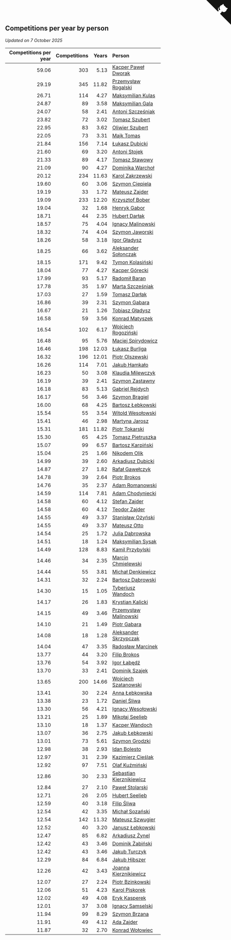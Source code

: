 ## Competitions per year by person

*Updated on  7 October 2025*

| Competitions per year | Competitions | Years | Person |
| ---: | ---: | ---: | :--- |
| 59.06 | 303 | 5.13 | [Kacper Paweł Dworak](https://www.worldcubeassociation.org/persons/2020DWOR01) |
| 29.19 | 345 | 11.82 | [Przemysław Rogalski](https://www.worldcubeassociation.org/persons/2013ROGA02) |
| 26.71 | 114 | 4.27 | [Maksymilian Kulas](https://www.worldcubeassociation.org/persons/2021KULA02) |
| 24.87 | 89 | 3.58 | [Maksymilian Gala](https://www.worldcubeassociation.org/persons/2022GALA01) |
| 24.07 | 58 | 2.41 | [Antoni Szcześniak](https://www.worldcubeassociation.org/persons/2023SZCZ04) |
| 23.82 | 72 | 3.02 | [Tomasz Szubert](https://www.worldcubeassociation.org/persons/2022SZUB02) |
| 22.95 | 83 | 3.62 | [Oliwier Szubert](https://www.worldcubeassociation.org/persons/2022SZUB01) |
| 22.05 | 73 | 3.31 | [Majk Tomas](https://www.worldcubeassociation.org/persons/2022TOMA05) |
| 21.84 | 156 | 7.14 | [Łukasz Dubicki](https://www.worldcubeassociation.org/persons/2018DUBI01) |
| 21.60 | 69 | 3.20 | [Antoni Stojek](https://www.worldcubeassociation.org/persons/2022STOJ03) |
| 21.33 | 89 | 4.17 | [Tomasz Stawowy](https://www.worldcubeassociation.org/persons/2021STAW01) |
| 21.09 | 90 | 4.27 | [Dominika Warchoł](https://www.worldcubeassociation.org/persons/2021WARC01) |
| 20.12 | 234 | 11.63 | [Karol Zakrzewski](https://www.worldcubeassociation.org/persons/2014ZAKR01) |
| 19.60 | 60 | 3.06 | [Szymon Ciepiela](https://www.worldcubeassociation.org/persons/2022CIEP01) |
| 19.19 | 33 | 1.72 | [Mateusz Zajder](https://www.worldcubeassociation.org/persons/2024ZAJD01) |
| 19.09 | 233 | 12.20 | [Krzysztof Bober](https://www.worldcubeassociation.org/persons/2013BOBE01) |
| 19.04 | 32 | 1.68 | [Henryk Gabor](https://www.worldcubeassociation.org/persons/2024GABO02) |
| 18.71 | 44 | 2.35 | [Hubert Darłak](https://www.worldcubeassociation.org/persons/2023DARL03) |
| 18.57 | 75 | 4.04 | [Ignacy Malinowski](https://www.worldcubeassociation.org/persons/2021MALI02) |
| 18.32 | 74 | 4.04 | [Szymon Jaworski](https://www.worldcubeassociation.org/persons/2021JAWO01) |
| 18.26 | 58 | 3.18 | [Igor Gładysz](https://www.worldcubeassociation.org/persons/2022GLAD01) |
| 18.25 | 66 | 3.62 | [Aleksander Sołonczak](https://www.worldcubeassociation.org/persons/2022SOLO01) |
| 18.15 | 171 | 9.42 | [Tymon Kolasiński](https://www.worldcubeassociation.org/persons/2016KOLA02) |
| 18.04 | 77 | 4.27 | [Kacper Górecki](https://www.worldcubeassociation.org/persons/2021GORE01) |
| 17.99 | 93 | 5.17 | [Radomił Baran](https://www.worldcubeassociation.org/persons/2020BARA02) |
| 17.78 | 35 | 1.97 | [Marta Szcześniak](https://www.worldcubeassociation.org/persons/2023SZCZ07) |
| 17.03 | 27 | 1.59 | [Tomasz Darłak](https://www.worldcubeassociation.org/persons/2024DARL01) |
| 16.86 | 39 | 2.31 | [Szymon Gabara](https://www.worldcubeassociation.org/persons/2023GABA01) |
| 16.67 | 21 | 1.26 | [Tobiasz Gładysz](https://www.worldcubeassociation.org/persons/2024GLAD02) |
| 16.58 | 59 | 3.56 | [Konrad Matyszek](https://www.worldcubeassociation.org/persons/2022MATY02) |
| 16.54 | 102 | 6.17 | [Wojciech Rogoziński](https://www.worldcubeassociation.org/persons/2019ROGO04) |
| 16.48 | 95 | 5.76 | [Maciej Spirydowicz](https://www.worldcubeassociation.org/persons/2020SPIR01) |
| 16.46 | 198 | 12.03 | [Łukasz Burliga](https://www.worldcubeassociation.org/persons/2013BURL01) |
| 16.32 | 196 | 12.01 | [Piotr Olszewski](https://www.worldcubeassociation.org/persons/2013OLSZ02) |
| 16.26 | 114 | 7.01 | [Jakub Hamkało](https://www.worldcubeassociation.org/persons/2018HAMK01) |
| 16.23 | 50 | 3.08 | [Klaudia Milewczyk](https://www.worldcubeassociation.org/persons/2022MILE05) |
| 16.19 | 39 | 2.41 | [Szymon Zastawny](https://www.worldcubeassociation.org/persons/2023ZAST01) |
| 16.18 | 83 | 5.13 | [Gabriel Rejdych](https://www.worldcubeassociation.org/persons/2020REJD01) |
| 16.17 | 56 | 3.46 | [Szymon Brągiel](https://www.worldcubeassociation.org/persons/2022BRAG03) |
| 16.00 | 68 | 4.25 | [Bartosz Łebkowski](https://www.worldcubeassociation.org/persons/2021LEBK01) |
| 15.54 | 55 | 3.54 | [Witold Wesołowski](https://www.worldcubeassociation.org/persons/2022WESO01) |
| 15.41 | 46 | 2.98 | [Martyna Jarosz](https://www.worldcubeassociation.org/persons/2022JARO01) |
| 15.31 | 181 | 11.82 | [Piotr Tokarski](https://www.worldcubeassociation.org/persons/2013TOKA01) |
| 15.30 | 65 | 4.25 | [Tomasz Pietruszka](https://www.worldcubeassociation.org/persons/2021PIET01) |
| 15.07 | 99 | 6.57 | [Bartosz Karpiński](https://www.worldcubeassociation.org/persons/2019KARP03) |
| 15.04 | 25 | 1.66 | [Nikodem Olik](https://www.worldcubeassociation.org/persons/2024OLIK01) |
| 14.99 | 39 | 2.60 | [Arkadiusz Dubicki](https://www.worldcubeassociation.org/persons/2023DUBI01) |
| 14.87 | 27 | 1.82 | [Rafał Gawełczyk](https://www.worldcubeassociation.org/persons/2023GAWE01) |
| 14.78 | 39 | 2.64 | [Piotr Brokos](https://www.worldcubeassociation.org/persons/2023BROK01) |
| 14.76 | 35 | 2.37 | [Adam Romanowski](https://www.worldcubeassociation.org/persons/2023ROMA10) |
| 14.59 | 114 | 7.81 | [Adam Chodyniecki](https://www.worldcubeassociation.org/persons/2017CHOD02) |
| 14.58 | 60 | 4.12 | [Stefan Zajder](https://www.worldcubeassociation.org/persons/2021ZAJD02) |
| 14.58 | 60 | 4.12 | [Teodor Zajder](https://www.worldcubeassociation.org/persons/2021ZAJD03) |
| 14.55 | 49 | 3.37 | [Stanisław Ożyński](https://www.worldcubeassociation.org/persons/2022OZYN01) |
| 14.55 | 49 | 3.37 | [Mateusz Otto](https://www.worldcubeassociation.org/persons/2022OTTO01) |
| 14.54 | 25 | 1.72 | [Julia Dąbrowska](https://www.worldcubeassociation.org/persons/2024DABR01) |
| 14.51 | 18 | 1.24 | [Maksymilian Sysak](https://www.worldcubeassociation.org/persons/2024SYSA01) |
| 14.49 | 128 | 8.83 | [Kamil Przybylski](https://www.worldcubeassociation.org/persons/2016PRZY01) |
| 14.46 | 34 | 2.35 | [Marcin Chmielewski](https://www.worldcubeassociation.org/persons/2023CHMI01) |
| 14.44 | 55 | 3.81 | [Michał Denkiewicz](https://www.worldcubeassociation.org/persons/2021DENK01) |
| 14.31 | 32 | 2.24 | [Bartosz Dąbrowski](https://www.worldcubeassociation.org/persons/2023DABR07) |
| 14.30 | 15 | 1.05 | [Tyberiusz Wandoch](https://www.worldcubeassociation.org/persons/2024WAND03) |
| 14.17 | 26 | 1.83 | [Krystian Kalicki](https://www.worldcubeassociation.org/persons/2023KALI10) |
| 14.15 | 49 | 3.46 | [Przemysław Malinowski](https://www.worldcubeassociation.org/persons/2022MALI01) |
| 14.10 | 21 | 1.49 | [Piotr Gabara](https://www.worldcubeassociation.org/persons/2024GABA02) |
| 14.08 | 18 | 1.28 | [Aleksander Skrzypczak](https://www.worldcubeassociation.org/persons/2024SKRZ01) |
| 14.04 | 47 | 3.35 | [Radosław Marcinek](https://www.worldcubeassociation.org/persons/2022MARC05) |
| 13.77 | 44 | 3.20 | [Filip Brokos](https://www.worldcubeassociation.org/persons/2022BROK03) |
| 13.76 | 54 | 3.92 | [Igor Łabędź](https://www.worldcubeassociation.org/persons/2021LABE01) |
| 13.70 | 33 | 2.41 | [Dominik Szajek](https://www.worldcubeassociation.org/persons/2023SZAJ01) |
| 13.65 | 200 | 14.66 | [Wojciech Szatanowski](https://www.worldcubeassociation.org/persons/2011SZAT01) |
| 13.41 | 30 | 2.24 | [Anna Łebkowska](https://www.worldcubeassociation.org/persons/2023LEBK04) |
| 13.38 | 23 | 1.72 | [Daniel Śliwa](https://www.worldcubeassociation.org/persons/2024SLIW01) |
| 13.30 | 56 | 4.21 | [Ignacy Wesołowski](https://www.worldcubeassociation.org/persons/2021WESO01) |
| 13.21 | 25 | 1.89 | [Mikołaj Seelieb](https://www.worldcubeassociation.org/persons/2023SEEL04) |
| 13.10 | 18 | 1.37 | [Kacper Wandoch](https://www.worldcubeassociation.org/persons/2024WAND01) |
| 13.07 | 36 | 2.75 | [Jakub Łebkowski](https://www.worldcubeassociation.org/persons/2023LEBK01) |
| 13.01 | 73 | 5.61 | [Szymon Grodzki](https://www.worldcubeassociation.org/persons/2020GROD01) |
| 12.98 | 38 | 2.93 | [Idan Bolesto](https://www.worldcubeassociation.org/persons/2022BOLE01) |
| 12.97 | 31 | 2.39 | [Kazimierz Cieślak](https://www.worldcubeassociation.org/persons/2023CIES01) |
| 12.92 | 97 | 7.51 | [Olaf Kuźmiński](https://www.worldcubeassociation.org/persons/2018KUZM02) |
| 12.86 | 30 | 2.33 | [Sebastian Kierznikiewicz](https://www.worldcubeassociation.org/persons/2023KIER02) |
| 12.84 | 27 | 2.10 | [Paweł Stolarski](https://www.worldcubeassociation.org/persons/2023STOL04) |
| 12.71 | 26 | 2.05 | [Hubert Seelieb](https://www.worldcubeassociation.org/persons/2023SEEL02) |
| 12.59 | 40 | 3.18 | [Filip Śliwa](https://www.worldcubeassociation.org/persons/2022SLIW01) |
| 12.54 | 42 | 3.35 | [Michał Sozański](https://www.worldcubeassociation.org/persons/2022SOZA02) |
| 12.54 | 142 | 11.32 | [Mateusz Szwugier](https://www.worldcubeassociation.org/persons/2014SZWU01) |
| 12.52 | 40 | 3.20 | [Janusz Łebkowski](https://www.worldcubeassociation.org/persons/2022LEBK01) |
| 12.47 | 85 | 6.82 | [Arkadiusz Żynel](https://www.worldcubeassociation.org/persons/2018ZYNE01) |
| 12.42 | 43 | 3.46 | [Dominik Żabiński](https://www.worldcubeassociation.org/persons/2022ZABI01) |
| 12.42 | 43 | 3.46 | [Jakub Turczyk](https://www.worldcubeassociation.org/persons/2022TURC02) |
| 12.29 | 84 | 6.84 | [Jakub Hibszer](https://www.worldcubeassociation.org/persons/2018HIBS01) |
| 12.26 | 42 | 3.43 | [Joanna Kierznikiewicz](https://www.worldcubeassociation.org/persons/2022KIER01) |
| 12.07 | 27 | 2.24 | [Piotr Bzinkowski](https://www.worldcubeassociation.org/persons/2023BZIN01) |
| 12.06 | 51 | 4.23 | [Karol Piskorek](https://www.worldcubeassociation.org/persons/2021PISK01) |
| 12.02 | 49 | 4.08 | [Eryk Kasperek](https://www.worldcubeassociation.org/persons/2021KASP01) |
| 12.01 | 37 | 3.08 | [Ignacy Samselski](https://www.worldcubeassociation.org/persons/2022SAMS03) |
| 11.94 | 99 | 8.29 | [Szymon Brzana](https://www.worldcubeassociation.org/persons/2017BRZA01) |
| 11.91 | 49 | 4.12 | [Ada Zajder](https://www.worldcubeassociation.org/persons/2021ZAJD01) |
| 11.87 | 32 | 2.70 | [Konrad Wołowiec](https://www.worldcubeassociation.org/persons/2023WOLO01) |


<a href="https://github.com/noeruchangd/wca_statistics_vn" class="github-corner" aria-label="View source on Github"><svg width="80" height="80" viewBox="0 0 250 250" style="fill:#151513; color:#fff; position: absolute; top: 0; border: 0; right: 0;" aria-hidden="true"><path d="M0,0 L115,115 L130,115 L142,142 L250,250 L250,0 Z"></path><path d="M128.3,109.0 C113.8,99.7 119.0,89.6 119.0,89.6 C122.0,82.7 120.5,78.6 120.5,78.6 C119.2,72.0 123.4,76.3 123.4,76.3 C127.3,80.9 125.5,87.3 125.5,87.3 C122.9,97.6 130.6,101.9 134.4,103.2" fill="currentColor" style="transform-origin: 130px 106px;" class="octo-arm"></path><path d="M115.0,115.0 C114.9,115.1 118.7,116.5 119.8,115.4 L133.7,101.6 C136.9,99.2 139.9,98.4 142.2,98.6 C133.8,88.0 127.5,74.4 143.8,58.0 C148.5,53.4 154.0,51.2 159.7,51.0 C160.3,49.4 163.2,43.6 171.4,40.1 C171.4,40.1 176.1,42.5 178.8,56.2 C183.1,58.6 187.2,61.8 190.9,65.4 C194.5,69.0 197.7,73.2 200.1,77.6 C213.8,80.2 216.3,84.9 216.3,84.9 C212.7,93.1 206.9,96.0 205.4,96.6 C205.1,102.4 203.0,107.8 198.3,112.5 C181.9,128.9 168.3,122.5 157.7,114.1 C157.9,116.9 156.7,120.9 152.7,124.9 L141.0,136.5 C139.8,137.7 141.6,141.9 141.8,141.8 Z" fill="currentColor" class="octo-body"></path></svg></a><style>.github-corner:hover .octo-arm{animation:octocat-wave 560ms ease-in-out}@keyframes octocat-wave{0%,100%{transform:rotate(0)}20%,60%{transform:rotate(-25deg)}40%,80%{transform:rotate(10deg)}}@media (max-width:500px){.github-corner:hover .octo-arm{animation:none}.github-corner .octo-arm{animation:octocat-wave 560ms ease-in-out}}</style>
